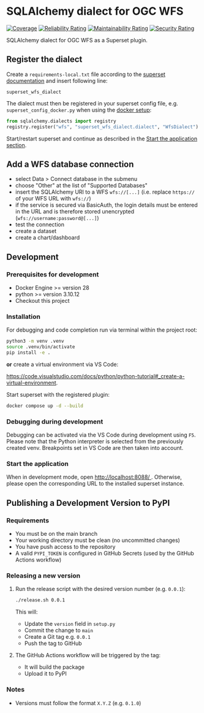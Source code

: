 # SQLAlchemy dialect for OGC WFS

[![Coverage](https://sq.terrestris.de/api/project_badges/measure?project=superset_wfs_dialect&metric=coverage&token=sqb_88a5e9f0f1eba432a07a9cd20ae27a6c4337271a)](https://sq.terrestris.de/dashboard?id=superset_wfs_dialect)
[![Reliability Rating](https://sq.terrestris.de/api/project_badges/measure?project=superset_wfs_dialect&metric=software_quality_reliability_rating&token=sqb_88a5e9f0f1eba432a07a9cd20ae27a6c4337271a)](https://sq.terrestris.de/dashboard?id=superset_wfs_dialect)
[![Maintainability Rating](https://sq.terrestris.de/api/project_badges/measure?project=superset_wfs_dialect&metric=software_quality_maintainability_rating&token=sqb_88a5e9f0f1eba432a07a9cd20ae27a6c4337271a)](https://sq.terrestris.de/dashboard?id=superset_wfs_dialect)
[![Security Rating](https://sq.terrestris.de/api/project_badges/measure?project=superset_wfs_dialect&metric=software_quality_security_rating&token=sqb_88a5e9f0f1eba432a07a9cd20ae27a6c4337271a)](https://sq.terrestris.de/dashboard?id=superset_wfs_dialect)

SQLAlchemy dialect for OGC WFS as a Superset plugin.

## Register the dialect

Create a `requirements-local.txt` file according to the
[superset documentation](https://superset.apache.org/docs/configuration/databases#2-install-the-driver-in-the-container)
and insert following line:

```
superset_wfs_dialect
```

The dialect must then be registered in your superset config file,
e.g. `superset_config_docker.py` when using the
[docker setup](https://superset.apache.org/docs/configuration/databases#2-install-the-driver-in-the-container):

```python
from sqlalchemy.dialects import registry
registry.register("wfs", "superset_wfs_dialect.dialect", "WfsDialect")
```

Start/restart superset and continue as described in the [Start the application section](#start-the-application).

## Add a WFS database connection

- select Data > Connect database in the submenu
- choose "Other" at the list of "Supported Databases"
- insert the SQLAlchemy URI to a WFS `wfs://[...]` (i.e. replace `https://` of your WFS URL with `wfs://`)
- if the service is secured via BasicAuth, the login details must be entered in the URL and is therefore stored unencrypted (`wfs://username:password@[...]`)
- test the connection
- create a dataset
- create a chart/dashboard

## Development

### Prerequisites for development

- Docker Engine >= version 28
- python >= version 3.10.12
- Checkout this project

### Installation

For debugging and code completion run via terminal within the project root:

```bash
python3 -m venv .venv
source .venv/bin/activate
pip install -e .
```

**or** create a virtual environment via VS Code:

<https://code.visualstudio.com/docs/python/python-tutorial#_create-a-virtual-environment>.

Start superset with the registered plugin:

```bash
docker compose up -d --build
```

### Debugging during development

Debugging can be activated via the VS Code during development using `F5`.
Please note that the Python interpreter is selected from the previously created venv.
Breakpoints set in VS Code are then taken into account.

### Start the application

<!-- markdownlint-disable MD033 -->
When in development mode, open <a
  href="http://localhost:8088/"
  target="_blank"
  rel="noopener noreferrer">
    http://localhost:8088/
  </a>. Otherwise, please open the corresponding URL to the installed superset instance.
<!-- markdownlint-enable MD033 -->

## Publishing a Development Version to PyPI

### Requirements

- You must be on the main branch
- Your working directory must be clean (no uncommitted changes)
- You have push access to the repository
- A valid `PYPI_TOKEN` is configured in GitHub Secrets (used by the GitHub Actions workflow)

### Releasing a new version

1. Run the release script with the desired version number (e.g. `0.0.1`):

    ```bash
    ./release.sh 0.0.1
    ```

    This will:

    - Update the `version` field in `setup.py`
    - Commit the change to `main`
    - Create a Git tag e.g. `0.0.1`
    - Push the tag to GitHub

2. The GitHub Actions workflow will be triggered by the tag:

    - It will build the package
    - Upload it to PyPI

### Notes

- Versions must follow the format `X.Y.Z` (e.g. `0.1.0`)
